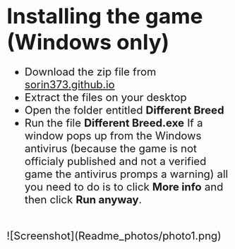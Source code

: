 <font size = "10">**Installing the game (Windows only)**</font>
<font size = "5">
- Download the zip file from [sorin373.github.io](https://sorin373.github.io/)
- Extract the files on your desktop
- Open the folder entitled **Different Breed**
- Run the file **Different Breed.exe** If a window pops up from the Windows antivirus (because the game is not officialy published and not a verified game the antivirus promps a warning) all you need to do is to click **More info** and then click **Run anyway**.
<br>
![Screenshot](Readme_photos/photo1.png)
</font>

